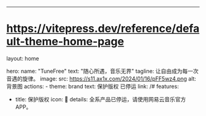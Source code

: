 ---
# https://vitepress.dev/reference/default-theme-home-page
layout: home

hero:
  name: "TuneFree"
  text: "随心所遇，音乐无界"
  tagline: 让自由成为每一次音遇的旋律。
  image:
    src: https://s11.ax1x.com/2024/01/16/pFF5wz4.png
    alt: 背景图
  actions:
    - theme: brand
      text: 保护版权 已停运
      link: /#
features:
  - title: 保护版权
    icon: 🚫
    details: 全系产品已停运，请使用网易云音乐官方APP。
